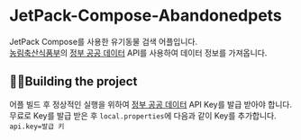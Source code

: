 # JetPack-Compose-Abandonedpets
JetPack Compose를 사용한 유기동물 검색 어플입니다.  
[농림축산식품부]의 [정부 공공 데이터] API를 사용하여 데이터 정보를 가져옵니다.

## :hammer::wrench:Building the project
어플 빌드 후 정상적인 실행을 위하여 [정부 공공 데이터] API Key를 발급 받아야 합니다.  
무료로 Key를 발급 받은 후 `local.properties`에 다음과 같이 Key를 추가합니다.  
`api.key=발급 키`

[농림축산식품부]: https://www.animal.go.kr/front/index.do
[정부 공공 데이터]: https://www.data.go.kr/data/15098931/openapi.do

